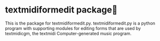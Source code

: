 # textmidiformedit package

This is the package for textmidiformedit.py.
textmidiformedit.py is a python program with supporting modules
for editing forms that are used by textmidicgm, the
textmidi Computer-generated music program.
